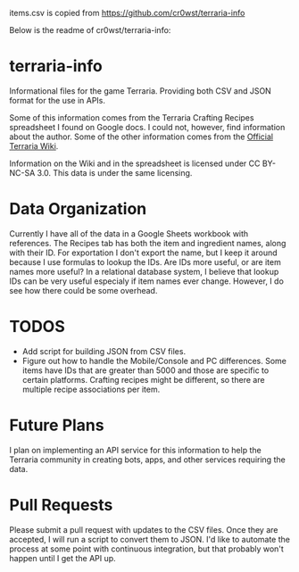items.csv is copied from https://github.com/cr0wst/terraria-info

Below is the readme of cr0wst/terraria-info:

# terraria-info
Informational files for the game Terraria.  Providing both CSV and JSON format for the use in APIs.  

Some of this information comes from the Terraria Crafting Recipes spreadsheet I found on Google docs.  I could not, however, find information about the author.  Some of the other information comes from the [Official Terraria Wiki](http://terraria.gamepedia.com).

Information on the Wiki and in the spreadsheet is licensed under CC BY-NC-SA 3.0.  This data is under the same licensing.

# Data Organization
Currently I have all of the data in a Google Sheets workbook with references.  The Recipes tab has both the item and ingredient names, along with their ID.  For exportation I don't export the name, but I keep it around because I use formulas to lookup the IDs.  Are IDs more useful, or are item names more useful?  In a relational database system, I believe that lookup IDs can be very useful especialy if item names ever change.  However, I do see how there could be some overhead.

# TODOS
* Add script for building JSON from CSV files.
* Figure out how to handle the Mobile/Console and PC differences.  Some items have IDs that are greater than 5000 and those are specific to certain platforms.  Crafting recipes might be different, so there are multiple recipe associations per item.

# Future Plans
I plan on implementing an API service for this information to help the Terraria community in creating bots, apps, and other services requiring the data.

# Pull Requests
Please submit a pull request with updates to the CSV files.  Once they are accepted, I will run a script to convert them to JSON.  I'd like to automate the process at some point with continuous integration, but that probably won't happen until I get the API up.
